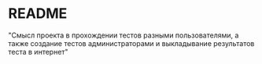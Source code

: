 # README

"Смысл проекта в прохождении тестов разными пользователями, а также создание тестов администраторами и выкладывание результатов теста в интернет"
